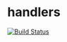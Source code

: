 # handlers


[![Build Status](https://travis-ci.org/atomisthqa/handlers.svg?branch=master)](https://travis-ci.org/atomisthqa/handlers)


